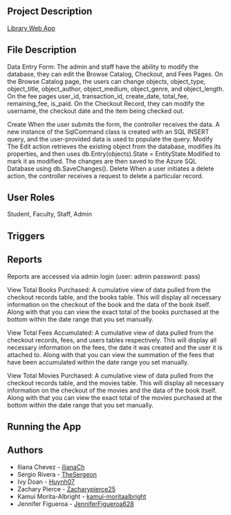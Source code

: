 ## Project Description
[Library Web App](https://librarywebappcosc3380.azurewebsites.net)

## File Description
Data Entry Form:
The admin and staff have the ability to modify the database, they can edit the Browse Catalog, Checkout, and Fees Pages. On the Browse Catalog page, the users can change objects, object_type, object_title, object_author, object_medium, object_genre, and object_length. On the fee pages user_id, transaction_id, create_date, total_fee, remaining_fee, is_paid. On the Checkout Record, they can modify the username, the checkout date and the item being checked out.

Create
When the user submits the form, the controller receives the data. A new instance of the SqlCommand class is created with an SQL INSERT query, and the user-provided data is used to populate the query.
Modify
The Edit action retrieves the existing object from the database, modifies its properties, and then uses db.Entry(objects).State = EntityState.Modified to mark it as modified. The changes are then saved to the Azure SQL Database using db.SaveChanges().
Delete
When a user initiates a delete action, the controller receives a request to delete a particular record.



## User Roles

Student, Faculty, Staff, Admin

## Triggers

## Reports

Reports are accessed via admin login (user: admin password: pass) 

View Total Books Purchased: A cumulative view of data pulled from the checkout records table, and the books table. This will display all necessary information on the checkout of the book and the data of the book itself. Along with that you can view the exact total of the books purchased at the bottom within the date range that you set manually.

View Total Fees Accumulated: A cumulative view of data pulled from the checkout records, fees, and users tables respectively. This will display all necessary information on the fees, the date it was created and the user it is attached to. Along with that you can view the summation of the fees that have been accumulated within the date range you set manually.

View Total Movies Purchased: A cumulative view of data pulled from the checkout records table, and the movies table. This will display all necessary information on the checkout of the movies and the data of the book itself. Along with that you can view the exact total of the movies purchased at the bottom within the date range that you set manually.

## Running the App

## Authors
- Iliana Chevez - [ilianaCh](https://github.com/IlianaCh)
- Sergio Rivera - [TheSergeon](https://github.com/TheSergeon)
- Ivy Doan - [Huynh07](https://github.com/Huynh07)
- Zachary Pierce - [Zacharypierce25](https://github.com/Zacharypierce25)
- Kamui Morita-Albright - [kamui-moritaalbright](https://github.com/kamui-moritaalbright)
- Jennifer Figueroa - [JenniferFigueroa628](https://github.com/JenniferFigueroa628)

